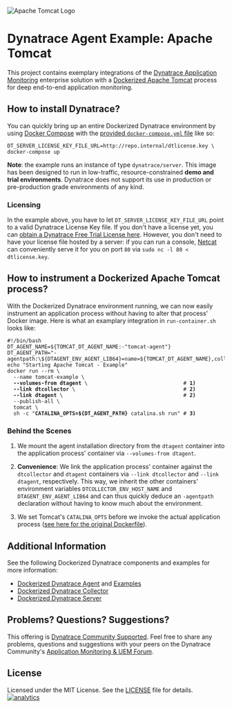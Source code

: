 ![Apache Tomcat Logo](https://github.com/Dynatrace/Dynatrace-Docker/blob/images/apache-tomcat-logo.png)

# Dynatrace Agent Example: Apache Tomcat

This project contains exemplary integrations of the [Dynatrace Application Monitoring](http://www.dynatrace.com/docker) enterprise solution with a [Dockerized Apache Tomcat](https://hub.docker.com/_/tomcat/) process for deep end-to-end application monitoring.

## How to install Dynatrace?

You can quickly bring up an entire Dockerized Dynatrace environment by using [Docker Compose](https://docs.docker.com/compose/) with the [provided `docker-compose.yml` file](https://github.com/Dynatrace/Dynatrace-Docker/blob/6.3/docker-compose.yml) like so:

```
DT_SERVER_LICENSE_KEY_FILE_URL=http://repo.internal/dtlicense.key \
docker-compose up
```

**Note**: the example runs an instance of type `dynatrace/server`. This image has been designed to run in low-traffic, resource-constrained **demo and trial environments**. Dynatrace does not support its use in production or pre-production grade environments of any kind.

### Licensing

In the example above, you have to let `DT_SERVER_LICENSE_KEY_FILE_URL` point to a valid Dynatrace License Key file. If you don't have a license yet, you can [obtain a Dynatrace Free Trial License here](http://bit.ly/dttrial-docker-github). However, you don't need to have your license file hosted by a server: if you can run a console, [Netcat](https://en.wikipedia.org/wiki/Netcat) can conveniently serve it for you on port `80` via `sudo nc -l 80 < dtlicense.key`.

## How to instrument a Dockerized Apache Tomcat process?

With the Dockerized Dynatrace environment running, we can now easily instrument an application process without having to alter that process' Docker image. Here is what an examplary integration in `run-container.sh` looks like:

<pre><code>#!/bin/bash
DT_AGENT_NAME=${TOMCAT_DT_AGENT_NAME:-"tomcat-agent"}
DT_AGENT_PATH="-agentpath:\${DTAGENT_ENV_AGENT_LIB64}=name=${TOMCAT_DT_AGENT_NAME},collector=\${DTCOLLECTOR_ENV_HOST_NAME}"
echo "Starting Apache Tomcat - Example"
docker run --rm \
  --name tomcat-example \
  <strong>--volumes-from dtagent</strong> \                               # <strong>1)</strong>
  <strong>--link dtcollector</strong> \                                   # <strong>2)</strong>
  <strong>--link dtagent</strong> \                                       # <strong>2)</strong>
  --publish-all \
  tomcat \
  sh -c "<strong>CATALINA_OPTS=${DT_AGENT_PATH}</strong> catalina.sh run" # <strong>3)</strong>
</code></pre>

### Behind the Scenes

1) We mount the agent installation directory from the `dtagent` container into the application process' container via `--volumes-from dtagent`.

2) **Convenience**: We link the application process' container against the `dtcollector` and `dtagent` containers via `--link dtcollector` and `--link dtagent`, respectively. This way, we inherit the other containers' environment variables `DTCOLLECTOR_ENV_HOST_NAME` and `DTAGENT_ENV_AGENT_LIB64` and can thus quickly deduce an `-agentpath` declaration without having to know much about the environment.

3) We set Tomcat's `CATALINA_OPTS` before we invoke the actual application process ([see here for the original Dockerfile](https://github.com/docker-library/tomcat/blob/e36c4044b7ece1361f124aaf3560c2efd888b62f/8-jre8/Dockerfile)).

## Additional Information

See the following Dockerized Dynatrace components and examples for more information:

- [Dockerized Dynatrace Agent](https://github.com/Dynatrace/Dynatrace-Docker/tree/6.3/Dynatrace-Agent) and [Examples](https://github.com/Dynatrace/Dynatrace-Docker/tree/6.3/Dynatrace-Agent-Examples)
- [Dockerized Dynatrace Collector](https://github.com/Dynatrace/Dynatrace-Docker/tree/6.3/Dynatrace-Collector)
- [Dockerized Dynatrace Server](https://github.com/Dynatrace/Dynatrace-Docker/tree/6.3/Dynatrace-Server)

## Problems? Questions? Suggestions?

This offering is [Dynatrace Community Supported](https://community.dynatrace.com/community/display/DL/Support+Levels#SupportLevels-Communitysupported/NotSupportedbyDynatrace(providedbyacommunitymember)). Feel free to share any problems, questions and suggestions with your peers on the Dynatrace Community's [Application Monitoring & UEM Forum](https://answers.dynatrace.com/spaces/146/index.html).

## License

Licensed under the MIT License. See the [LICENSE](https://github.com/Dynatrace/Dynatrace-Docker/blob/6.3/Dynatrace-Agent-Examples/tomcat/LICENSE) file for details.
[![analytics](https://www.google-analytics.com/collect?v=1&t=pageview&_s=1&dl=https%3A%2F%2Fgithub.com%2FdynaTrace&dp=%2FDynatrace-Docker%2FDynatrace-Agent-Examples%2Ftomcat&dt=Dynatrace-Docker%2FDynatrace-Agent-Examples%2Ftomcat&_u=Dynatrace~&cid=github.com%2FdynaTrace&tid=UA-54510554-5&aip=1)]()